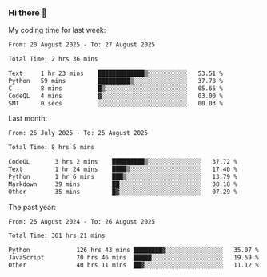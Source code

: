 ### Hi there 👋

My coding time for last week:

<!--START_SECTION:week-->

```txt
From: 20 August 2025 - To: 27 August 2025

Total Time: 2 hrs 36 mins

Text     1 hr 23 mins    █████████████▒░░░░░░░░░░░   53.51 %
Python   59 mins         █████████▒░░░░░░░░░░░░░░░   37.78 %
C        8 mins          █▒░░░░░░░░░░░░░░░░░░░░░░░   05.65 %
CodeQL   4 mins          ▓░░░░░░░░░░░░░░░░░░░░░░░░   03.00 %
SMT      0 secs          ░░░░░░░░░░░░░░░░░░░░░░░░░   00.03 %
```

<!--END_SECTION:week-->

Last month:

<!--START_SECTION:month-->

```txt
From: 26 July 2025 - To: 25 August 2025

Total Time: 8 hrs 5 mins

CodeQL       3 hrs 2 mins    █████████▒░░░░░░░░░░░░░░░   37.72 %
Text         1 hr 24 mins    ████▒░░░░░░░░░░░░░░░░░░░░   17.40 %
Python       1 hr 6 mins     ███▒░░░░░░░░░░░░░░░░░░░░░   13.79 %
Markdown     39 mins         ██░░░░░░░░░░░░░░░░░░░░░░░   08.18 %
Other        35 mins         █▓░░░░░░░░░░░░░░░░░░░░░░░   07.29 %
```

<!--END_SECTION:month-->

The past year:

<!--START_SECTION:year-->

```txt
From: 26 August 2024 - To: 26 August 2025

Total Time: 361 hrs 21 mins

Python             126 hrs 43 mins ████████▓░░░░░░░░░░░░░░░░   35.07 %
JavaScript         70 hrs 46 mins  █████░░░░░░░░░░░░░░░░░░░░   19.59 %
Other              40 hrs 11 mins  ██▓░░░░░░░░░░░░░░░░░░░░░░   11.12 %
```

<!--END_SECTION:year-->
